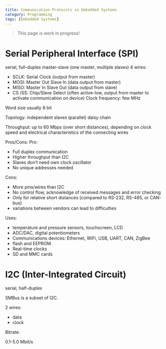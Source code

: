 ```yaml
---
title: Communication Protocols in Embedded Systems
category: Programming
tags: [Embedded Systems]
---
```


> This page is work in progress!

# Serial Peripheral Interface (SPI)

serial, full-duplex
master-slave (one master, multiple slaves)
4 wires:
* SCLK: Serial Clock (output from master)
* MOSI: Master Out Slave In (data output from master)
* MISO: Master In Slave Out (data output from slave)
* CS /SS: Chip/Slave Select (often active-low, output from master to activate communication on device)
Clock frequency: few MHz

Word size usually 8 bit

Topology:
independent slaves (parallel)
daisy chain

Throughput:
up to 60 Mbps (over short distances), depending on clock speed and electrical characteristics of the connecting wires

Pros/Cons:
Pro:
- Full duplex communication 
- Higher throughput than I2C
- Slaves don’t need own clock oscillator
- No unique addresses needed

Cons:
- More pins/wires than I2C
- No control flow, acknowledge of received messages and error checking
- Only for relative short distances (compared to RS-232, RS-485, or CAN-bus)
- variations between vendors can lead to difficulties


Uses:
* temperature and pressure sensors, touchscreen, LCD
* ADC/DAC, digital potentiometers
* Communications devices: Ethernet, WiFi, USB, UART, CAN, ZigBee
* flash and EEPROM
* Real-time clocks
* SD and MMC cards


# I2C (Inter-Integrated Circuit)

serial, half-duplex

SMBus is a subset of I2C.

2 wires:
- data
- clock


Bitrate:

0.1-5.0 Mbit/s

